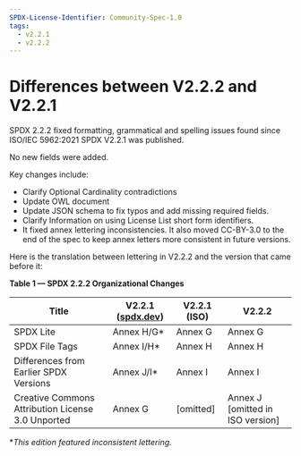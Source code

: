 ```yaml
---
SPDX-License-Identifier: Community-Spec-1.0
tags:
  - v2.2.1
  - v2.2.2
---
```


# Differences between V2.2.2 and V2.2.1

SPDX 2.2.2 fixed formatting, grammatical and spelling issues found
since ISO/IEC 5962:2021 SPDX V2.2.1 was published.

No new fields were added.

Key changes include:

- Clarify Optional Cardinality contradictions
- Update OWL document
- Update JSON schema to fix typos and add missing required fields.
- Clarify Information on using License List short form identifiers.
- It fixed annex lettering inconsistencies.
  It also moved CC-BY-3.0 to the end of the spec to keep annex letters more
  consistent in future versions.
  
Here is the translation between lettering in V2.2.2
and the version that came before it:

**Table 1 — SPDX 2.2.2 Organizational Changes**

| Title | V2.2.1 ([spdx.dev](https://spdx.dev/)) | V2.2.1 (ISO) | V2.2.2 |
| ----- | -------------------------------------- | ------------ | ------ |
| SPDX Lite                                         | Annex H/G* | Annex G   | Annex G |
| SPDX File Tags                                    | Annex I/H* | Annex H   | Annex H |
| Differences from Earlier SPDX Versions            | Annex J/I* | Annex I   | Annex I |
| Creative Commons Attribution License 3.0 Unported | Annex G    | [omitted] | Annex J [omitted in ISO version] |

**This edition featured inconsistent lettering.*
